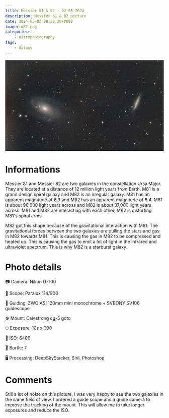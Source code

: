 ```yaml
---
title: Messier 81 & 82 - 02-05-2024
description: Messier 81 & 82 picture
date: 2024-05-02 00:20:30+0000
image: m81.png
categories:
    - Astrophotography
tags:
    - Galaxy
---
```


![Messier 81 & Messier 82](m81.png)

# Informations

Messier 81 and Messier 82 are two galaxies in the constellation Ursa Major. They are located at a distance of 12 million light years from Earth. M81 is a grand design spiral galaxy and M82 is an irregular galaxy. M81 has an apparent magnitude of 6.9 and M82 has an apparent magnitude of 8.4. M81 is about 90,000 light years across and M82 is about 37,000 light years across. M81 and M82 are interacting with each other, M82 is distorting M81's spiral arms.

M82 got this shape because of the gravitational interaction with M81. The gravitational forces between the two galaxies are pulling the stars and gas in M82 towards M81. This is causing the gas in M82 to be compressed and heated up. This is causing the gas to emit a lot of light in the infrared and ultraviolet spectrum. This is why M82 is a starburst galaxy.


# Photo details

📷 Camera: Nikon D7100

🔭 Scope: Paralux 114/900

🎯 Guiding: ZWO ASI 120mm mini monochrome + SVBONY SV106 guidescope

⚙️ Mount: Celestrong cg-5 goto

⏱ Exposure: 10s x 300

🌌 ISO: 6400

🌇 Bortle: 7

🖥 Processing: DeepSkyStacker, Siril, Photoshop

# Comments

Still a lot of noise on this picture, I was very happy to see the two galaxies in the same field of view. I ordered a guide scope and a guide camera to improve the tracking of the mount. This will allow me to take longer exposures and reduce the ISO.
